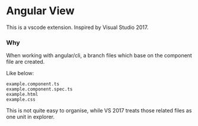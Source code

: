 # Angular View
This is a vscode extension. Inspired by Visual Studio 2017.

### Why
When working with angular/cli, a branch files which base on the component file are created.

Like below:

```
example.component.ts
example.component.spec.ts
example.html
example.css
```

This is not quite easy to organise, while VS 2017 treats those related files as one unit in explorer.
